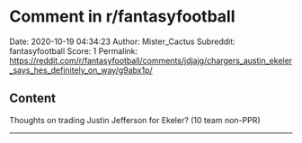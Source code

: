 # Comment in r/fantasyfootball

Date: 2020-10-19 04:34:23
Author: Mister_Cactus
Subreddit: fantasyfootball
Score: 1
Permalink: https://reddit.com/r/fantasyfootball/comments/jdjajg/chargers_austin_ekeler_says_hes_definitely_on_way/g9abx1p/

## Content

Thoughts on trading Justin Jefferson for Ekeler? (10 team non-PPR)

---
